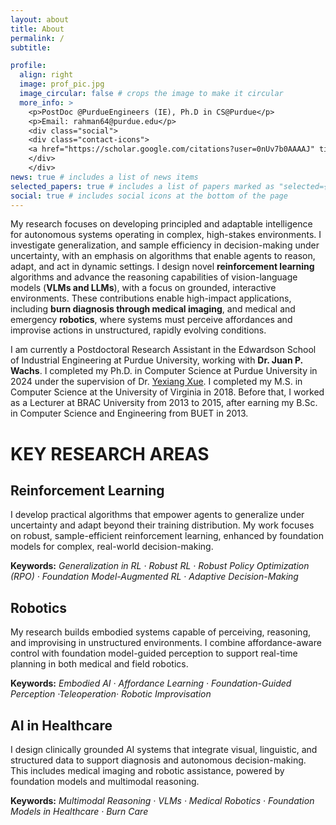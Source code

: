 ```yaml
---
layout: about
title: About
permalink: /
subtitle: 

profile:
  align: right
  image: prof_pic.jpg
  image_circular: false # crops the image to make it circular
  more_info: >
    <p>PostDoc @PurdueEngineers (IE), Ph.D in CS@Purdue</p>
    <p>Email: rahman64@purdue.edu</p>
    <div class="social"> 
    <div class="contact-icons">
    <a href="https://scholar.google.com/citations?user=0nUv7b0AAAAJ" title="Google Scholar" rel="external nofollow noopener" target="_blank"><i class="ai ai-google-scholar"></i></a>&nbsp;<a href="https://mmasudurrah.github.io/assets/pdf/CV_Md_Masudur_Rahman.pdf" title="CV" rel="external nofollow noopener" target="_blank"><i class="ai ai-cv"></i></a>
    </div>
    </div>
news: true # includes a list of news items
selected_papers: true # includes a list of papers marked as "selected={true}"
social: true # includes social icons at the bottom of the page
---
```

My research focuses on developing principled and adaptable intelligence for autonomous systems operating in complex, high-stakes environments. I investigate generalization, and sample efficiency in decision-making under uncertainty, with an emphasis on algorithms that enable agents to reason, adapt, and act in dynamic settings. I design novel **reinforcement learning** algorithms and advance the reasoning capabilities of vision-language models (**VLMs and LLMs**), with a focus on grounded, interactive environments. These contributions enable high-impact applications, including **burn diagnosis through medical imaging**, and medical and emergency **robotics**, where systems must perceive affordances and improvise actions in unstructured, rapidly evolving conditions.


I am currently a Postdoctoral Research Assistant in the Edwardson School of Industrial Engineering at Purdue University, working with **Dr. Juan P. Wachs**. I completed my Ph.D. in Computer Science at Purdue University in 2024 under the supervision of Dr.  [Yexiang Xue](https://www.cs.purdue.edu/homes/yexiang/). I completed my M.S. in Computer Science at the University of Virginia in 2018. Before that, I worked as a Lecturer at BRAC University from 2013 to 2015, after earning my B.Sc. in Computer Science and Engineering from BUET in 2013.

# KEY RESEARCH AREAS

## Reinforcement Learning

I develop practical algorithms that empower agents to generalize under uncertainty and adapt beyond their training distribution. My work focuses on robust, sample-efficient reinforcement learning, enhanced by foundation models for complex, real-world decision-making.

**Keywords:** _Generalization in RL · Robust RL · Robust Policy Optimization (RPO) · Foundation Model-Augmented RL · Adaptive Decision-Making_


## Robotics

My research builds embodied systems capable of perceiving, reasoning, and improvising in unstructured environments. I combine affordance-aware control with foundation model-guided perception to support real-time planning in both medical and field robotics.

**Keywords:** _Embodied AI · Affordance Learning · Foundation-Guided Perception ·Teleoperation· Robotic Improvisation_


## AI in Healthcare

I design clinically grounded AI systems that integrate visual, linguistic, and structured data to support diagnosis and autonomous decision-making. This includes medical imaging and robotic assistance, powered by foundation models and multimodal reasoning.

**Keywords:** _Multimodal Reasoning · VLMs · Medical Robotics · Foundation Models in Healthcare · Burn Care_

